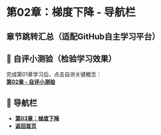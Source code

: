 # 第02章：梯度下降 - 导航栏
## 章节跳转汇总（适配GitHub自主学习平台）  
## 📝 自评小测验（检验学习效果）  
完成第01章学习后，点击自测关键概念：  
**[第02章 - 自评小测验](../../Chater01/question02.md)**  

## 🚀 导航栏  
- **[第03章：梯度下降](../Chater03/chter01.md)**  
- **[返回首页](../../index.md)**
